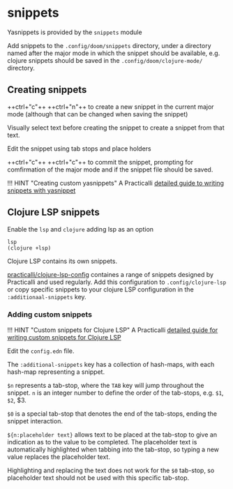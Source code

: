 # snippets

Yasnippets is provided by the `snippets` module

Add snippets to the `.config/doom/snippets` directory, under a directory named after the major mode in which the snippet should be available, e.g. clojure snippets should be saved in the `.config/doom/clojure-mode/` directory.


## Creating snippets 

++ctrl+"c"++ ++ctrl+"n"++ to create a new snippet in the current major mode (although that can be changed when saving the snippet)

Visually select text before creating the snippet to create a snippet from that text.

Edit the snippet using tab stops and place holders

++ctrl+"c"++ ++ctrl+"c"++ to commit the snippet, prompting for comfirmation of the major mode and if the snippet file should be saved.

!!! HINT "Creating custom yasnippets"
    A Practicalli [detailed guide to writing snippets with yasnippet](https://practical.li/blog/posts/writing-custom-snippets-for-yasnippets/) 


## Clojure LSP snippets

Enable the `lsp` and `clojure` adding lsp as an option

```emacs
lsp
(clojure +lsp)
```

Clojure LSP contains its own snippets.

[practicalli/clojure-lsp-config](https://github.com/practicalli/clojure-lsp-config) containes a range of snippets designed by Practicalli and used regularly.  Add this configuration to `.config/clojure-lsp` or copy specific snippets to your clojure LSP configuration in the `:additionaal-snippets` key.


### Adding custom snippets

!!! HINT "Custom snippets for Clojure LSP"
    A Practicalli [detailed guide for writing custom snippets for Clojure LSP](https://practical.li/blog/posts/code-snippets-for-clojure-lsp/)

Edit the `config.edn` file.

The `:additional-snippets` key has a collection of hash-maps, with each hash-map representing a snippet.

`$n` represents a tab-stop, where the `TAB` key will jump throughout the snippet. `n` is an integer number to define the order of the tab-stops, e.g. `$1`, `$2`, $3.

`$0` is a special tab-stop that denotes the end of the tab-stops, ending the snippet interaction.

`${n:placeholder text}` allows text to be placed at the tab-stop to give an indication as to the value to be completed.  The placeholder text is automatically highlighted when tabbing into the tab-stop, so typing a new value replaces the placeholder text.

Highlighting and replacing the text does not work for the `$0` tab-stop, so placeholder text should not be used with this specific tab-stop.
